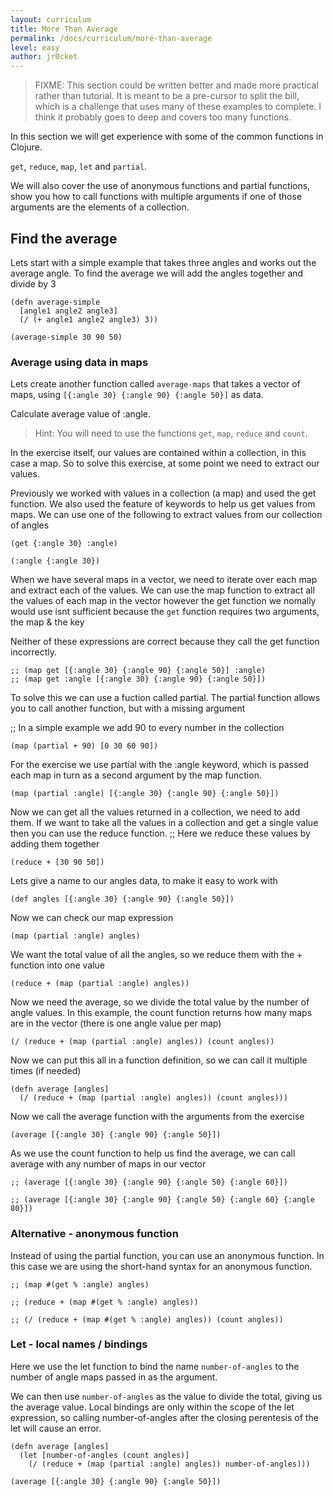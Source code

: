 ```yaml
---
layout: curriculum
title: More Than Average
permalink: /docs/curriculum/more-than-average
level: easy
author: jr0cket
---
```


> FIXME: This section could be written better and made more practical rather than tutorial.  It is meant to be a pre-cursor to split the bill, which is a challenge that uses many of these examples to complete.  I think it probably goes to deep and covers too many functions.

In this section we will get experience with some of the common functions in Clojure.

`get`, `reduce`, `map`, `let` and `partial`.

We will also cover the use of anonymous functions and partial functions, show you how to call functions with multiple arguments if one of those arguments are the elements of a collection.


## Find the average

Lets start with a simple example that takes three angles and works out the average angle.  To find the average we will add the angles together and divide by 3

~~~klipse
(defn average-simple
  [angle1 angle2 angle3]
  (/ (+ angle1 angle2 angle3) 3))
  
(average-simple 30 90 50)
~~~


### Average using data in maps

Lets create another function called `average-maps` that takes a vector of maps, using `[{:angle 30} {:angle 90} {:angle 50}]` as data.

Calculate average value of :angle.

> Hint: You will need to use the functions `get`, `map`, `reduce` and `count`.


In the exercise itself, our values are contained within a collection, in this case a map.  So to solve this exercise, at some point we need to extract our values.

Previously we worked with values in a collection (a map) and used the get function.  We also used the feature of keywords to help us get values from maps.  We can use one of the following to extract values from our collection of angles

~~~klipse
(get {:angle 30} :angle)
~~~

~~~klipse
(:angle {:angle 30})
~~~

When we have several maps in a vector, we need to iterate over each map and extract each of the values.  We can use the map function to extract all the values of each map in the vector however the get function we nomally would use isnt sufficient because the `get` function requires two arguments, the map & the key

Neither of these expressions are correct because they call the get function incorrectly.

~~~klipse
;; (map get [{:angle 30} {:angle 90} {:angle 50}] :angle)
;; (map get :angle [{:angle 30} {:angle 90} {:angle 50}])
~~~


To solve this we can use a fuction called partial.  The partial function allows you to call another function, but with a missing argument

;; In a simple example we add 90 to every number in the collection

~~~klipse
(map (partial + 90) [0 30 60 90])
~~~


For the exercise we use partial with the :angle keyword, which is passed each map in turn as a second argument by the map function.

~~~klipse
(map (partial :angle) [{:angle 30} {:angle 90} {:angle 50}])
~~~

Now we can get all the values returned in a collection, we need to add them.  If we want to take all the values in a collection and get a single value then you can use the reduce function.
;; Here we reduce these values by adding them together 

~~~klipse
(reduce + [30 90 50])
~~~

Lets give a name to our angles data, to make it easy to work with

~~~klipse
(def angles [{:angle 30} {:angle 90} {:angle 50}])
~~~

Now we can check our map expression

~~~klipse
(map (partial :angle) angles)
~~~

We want the total value of all the angles, so we reduce them with the + function into one value

~~~klipse
(reduce + (map (partial :angle) angles))
~~~

Now we need the average, so we divide the total value by the number of angle values.  In this example, the count function returns how many maps are in the vector (there is one angle value per map)

~~~klipse
(/ (reduce + (map (partial :angle) angles)) (count angles))
~~~

Now we can put this all in a function definition, so we can call it multiple times (if needed)

~~~klipse
(defn average [angles]
  (/ (reduce + (map (partial :angle) angles)) (count angles)))
~~~

Now we call the average function with the arguments from the exercise

~~~klipse
(average [{:angle 30} {:angle 90} {:angle 50}])
~~~

As we use the count function to help us find the average, we can call average with any number of maps in our vector

~~~klipse
;; (average [{:angle 30} {:angle 90} {:angle 50} {:angle 60}])

;; (average [{:angle 30} {:angle 90} {:angle 50} {:angle 60} {:angle 80}])
~~~



###  Alternative - anonymous function

Instead of using the partial function, you can use an anonymous function.  In this case we are using the short-hand syntax for an anonymous function.

~~~klipse
;; (map #(get % :angle) angles)

;; (reduce + (map #(get % :angle) angles))

;; (/ (reduce + (map #(get % :angle) angles)) (count angles))
~~~



### Let - local names / bindings

Here we use the let function to bind the name `number-of-angles` to the number of angle maps passed in as the argument.

We can then use `number-of-angles` as the value to divide the total, giving us the average value.  Local bindings are only within the scope of the let expression, so calling number-of-angles after the closing perentesis of the let will cause an error.

~~~klipse
(defn average [angles]
  (let [number-of-angles (count angles)]
    (/ (reduce + (map (partial :angle) angles)) number-of-angles)))

(average [{:angle 30} {:angle 90} {:angle 50}])
~~~

